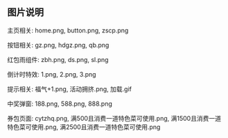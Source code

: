 ## 图片说明
主页相关: home.png, button.png, zscp.png

按钮相关: gz.png, hdgz.png, qb.png

红包雨组件: zbh.png, ds.png, sl.png

倒计时特效: 1.png, 2.png, 3.png

提示相关: 福气+1.png, 活动拥挤.png, 加载.gif

中奖弹窗: 188.png, 588.png, 888.png

券包页面: cytzhq.png, 满500且消费一道特色菜可使用.png, 满1500且消费一道特色菜可使用.png, 满2500且消费一道特色菜可使用.png